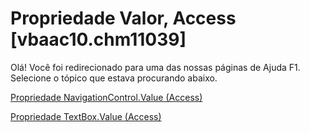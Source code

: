 
# Propriedade Valor, Access [vbaac10.chm11039]

Olá! Você foi redirecionado para uma das nossas páginas de Ajuda F1. Selecione o tópico que estava procurando abaixo.

[Propriedade NavigationControl.Value (Access)](http://msdn.microsoft.com/library/9e45f505-81d3-63e9-b0c1-7182372224ad%28Office.15%29.aspx)

[Propriedade TextBox.Value (Access)](http://msdn.microsoft.com/library/4cb4c33f-dd96-0309-f30b-8e445d123756%28Office.15%29.aspx)


